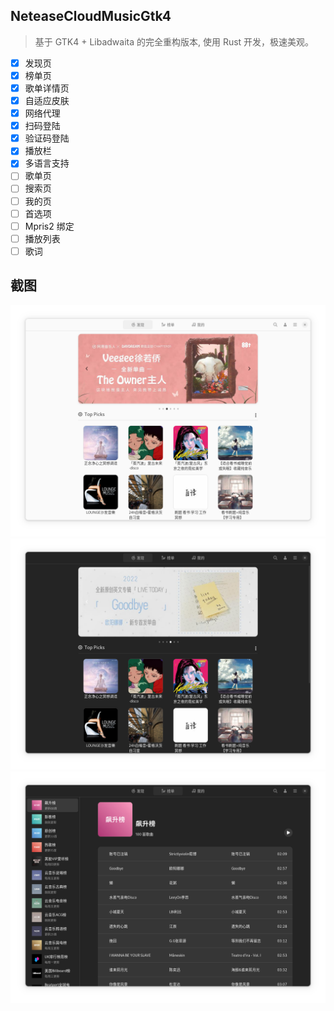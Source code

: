 ## NeteaseCloudMusicGtk4

> 基于 GTK4 + Libadwaita 的完全重构版本, 使用 Rust 开发，极速美观。

- [x] 发现页
- [x] 榜单页
- [x] 歌单详情页
- [x] 自适应皮肤
- [x] 网络代理
- [x] 扫码登陆
- [x] 验证码登陆
- [x] 播放栏
- [x] 多语言支持
- [ ] 歌单页
- [ ] 搜索页
- [ ] 我的页
- [ ] 首选项
- [ ] Mpris2 绑定
- [ ] 播放列表
- [ ] 歌词

## 截图
![](./screenshots/discover.png)
![](./screenshots/discover-dark.png)
![](./screenshots/toplist.png)
